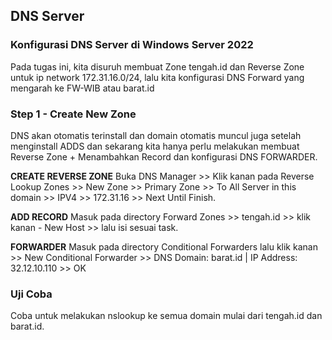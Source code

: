 ## DNS Server
### Konfigurasi DNS Server di Windows Server 2022
Pada tugas ini, kita disuruh membuat Zone tengah.id dan Reverse Zone untuk ip network 172.31.16.0/24, lalu kita konfigurasi DNS Forward yang mengarah ke FW-WIB atau barat.id
### Step 1 - Create New Zone
DNS akan otomatis terinstall dan domain otomatis muncul juga setelah menginstall ADDS dan sekarang kita hanya perlu melakukan membuat Reverse Zone + Menambahkan Record dan konfigurasi DNS FORWARDER.

**CREATE REVERSE ZONE**
Buka DNS Manager >> Klik kanan pada Reverse Lookup Zones >> New Zone >> Primary Zone >> To All Server in this domain >> IPV4 >> 172.31.16 >> Next Until Finish.

**ADD RECORD**
Masuk pada directory Forward Zones >> tengah.id >> klik kanan - New Host >> lalu isi sesuai task.

**FORWARDER**
Masuk pada directory Conditional Forwarders lalu klik kanan >> New Conditional Forwarder >> DNS Domain: barat.id | IP Address: 32.12.10.110 >> OK

### Uji Coba
Coba untuk melakukan nslookup ke semua domain mulai dari tengah.id dan barat.id.
